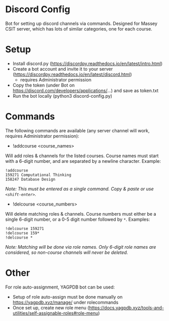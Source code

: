 # Discord Config

Bot for setting up discord channels via commands. Designed for Massey CSIT server, which has lots of similar categories, one for each course.

# Setup

* Install discord.py (https://discordpy.readthedocs.io/en/latest/intro.html)
* Create a bot account and invite it to your server (https://discordpy.readthedocs.io/en/latest/discord.html)
  - requires Administrator permission
* Copy the token (under Bot on https://discord.com/developers/applications/...) and save as token.txt
* Run the bot locally (python3 discord-config.py)

# Commands

The following commands are available (any server channel will work, requires Administrator permission):
* !addcourse <course_names>

Will add roles & channels for the listed courses. Course names must start with a 6-digit number, and are separated by a newline character. Example:
```
!addcourse
159271 Computational Thinking
158247 Database Design
```

*Note: This must be entered as a single command. Copy & paste or use `<shift-enter>`.*

* !delcourse <course_numbers>

Will delete matching roles & channels. Course numbers must either be a single 6-digit number, or a 0-5 digit number followed by `*`. Examples:
```
!delcourse 159271
!delcourse 159*
!delcourse *
```

*Note: Matching will be done via role names. Only 6-digit role names are considered, so non-course channels will never be deleted.*

# Other

For role auto-assignment, YAGPDB bot can be used:
* Setup of role auto-assign must be done manually on https://yagpdb.xyz/manage/ under rolecommands
* Once set up, create new role menu (https://docs.yagpdb.xyz/tools-and-utilities/self-assignable-roles#role-menu)
